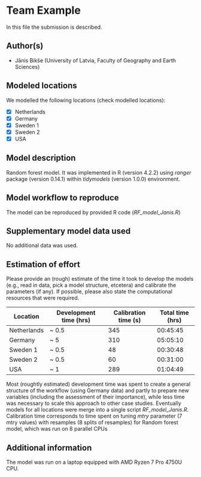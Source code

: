 # Team Example

In this file the submission is described. 

## Author(s)

- Jānis Bikše (University of Latvia, Faculty of Geography and Earth Sciences)

## Modeled locations

We modelled the following locations (check modelled locations):

- [x] Netherlands
- [x] Germany
- [x] Sweden 1
- [x] Sweden 2
- [x] USA

## Model description

Random forest model. It was implemented in R (version 4.2.2) using *ranger* package (version 0.14.1) within *tidymodels* (version 1.0.0) environment. 


## Model workflow to reproduce

The model can be reproduced by provided R code (*RF_model_Janis.R*)

## Supplementary model data used

No additional data was used. 

## Estimation of effort

Please provide an (rough) estimate of the time it took to develop the models (e.g., read in data, pick a model 
structure, etcetera) and calibrate the parameters (if any). If possible, please also state the computational resources that 
were required.

| Location    | Development time (hrs) | Calibration time (s) | Total time (hrs) | 
|-------------|------------------------|----------------------|------------------|
| Netherlands | ~ 0.5                  | 345                  | 00:45:45         |
| Germany     | ~ 5                    | 310                  | 05:05:10         |
| Sweden 1    | ~ 0.5                  | 48                   | 00:30:48         |
| Sweden 2    | ~ 0.5                  | 60                   | 00:31:00         |
| USA         | ~ 1                    | 289                  | 01:04:49         |

Most (roughtly estimated) development time was spent to create a general structure of the workflow (using Germany data) and partly to prepare new variables (including the assessment of their importance), while less time was necessary to scale this approach to other case studies. Eventually models for all locations were merge into a single script *RF_model_Janis.R*. Calibration time corresponds to time spent on tuning *mtry* parameter (7 mtry values) with resamples (8 splits of resamples) for Random forest model, which was run on 8 parallel CPUs

## Additional information

The model was run on a laptop equipped with AMD Ryzen 7 Pro 4750U CPU. 